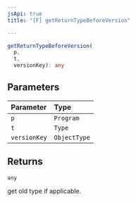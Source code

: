 ```yaml
---
jsApi: true
title: "[F] getReturnTypeBeforeVersion"

---
```

```ts
getReturnTypeBeforeVersion(
  p,
  t,
  versionKey): any
```

## Parameters

| Parameter | Type |
| :------ | :------ |
| `p` | `Program` |
| `t` | `Type` |
| `versionKey` | `ObjectType` |

## Returns

`any`

get old type if applicable.
